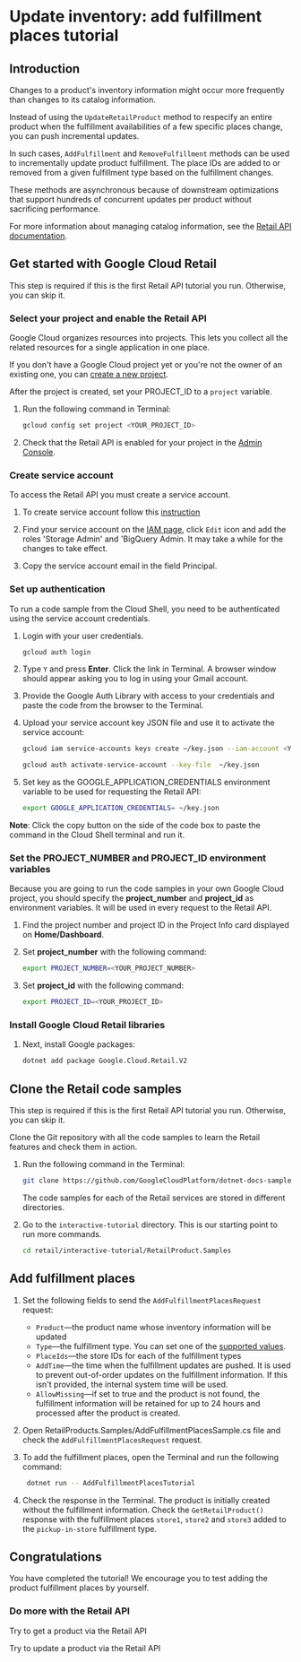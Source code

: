 ﻿<walkthrough-metadata>
  <!-- <meta name="title" content="" /> -->
  <!-- <meta name="description" content="" /> -->
  <meta name="component_id" content="593554" />
  <meta name="unlisted" content="true" />
</walkthrough-metadata>

# Update inventory: add fulfillment places tutorial

## Introduction

Changes to a product's inventory information might occur more frequently than changes to its catalog information.

Instead of using the `UpdateRetailProduct` method to respecify an entire product when the fulfillment availabilities of a few specific places change, you can push incremental updates.

In such cases, `AddFulfillment` and `RemoveFulfillment` methods can be used to incrementally update product fulfillment. The place IDs are added to or removed from a given fulfillment type based on the fulfillment changes.

These methods are asynchronous because of downstream optimizations that support hundreds of concurrent updates per product without sacrificing performance.

For more information about managing catalog information, see the [Retail API documentation](https://cloud.google.com/retail/docs/inventory-updates#inventory-update-methods).

<walkthrough-tutorial-duration duration="5"></walkthrough-tutorial-duration>

## Get started with Google Cloud Retail

This step is required if this is the first Retail API tutorial you run.
Otherwise, you can skip it.

### Select your project and enable the Retail API

Google Cloud organizes resources into projects. This lets you
collect all the related resources for a single application in one place.

If you don't have a Google Cloud project yet or you're not the owner of an existing one, you can
[create a new project](https://console.cloud.google.com/projectcreate).

After the project is created, set your PROJECT_ID to a ```project``` variable.
1. Run the following command in Terminal:
    ```bash
    gcloud config set project <YOUR_PROJECT_ID>
    ```

1. Check that the Retail API is enabled for your project in the [Admin Console](https://console.cloud.google.com/ai/retail/).

### Create service account

To access the Retail API you must create a service account.

1. To create service account follow this [instruction](https://cloud.google.com/retail/docs/setting-up#service-account)

1. Find your service account on the [IAM page](https://console.cloud.google.com/iam-admin/iam),
   click `Edit` icon and add the roles 'Storage Admin' and 'BigQuery Admin. It may take a while for the changes to take effect.

1. Copy the service account email in the field Principal.

### Set up authentication

To run a code sample from the Cloud Shell, you need to be authenticated using the service account credentials.

1. Login with your user credentials.
    ```bash
    gcloud auth login
    ```

1. Type `Y` and press **Enter**. Click the link in Terminal. A browser window should appear asking you to log in using your Gmail account.

1. Provide the Google Auth Library with access to your credentials and paste the code from the browser to the Terminal.

1. Upload your service account key JSON file and use it to activate the service account:

    ```bash
    gcloud iam service-accounts keys create ~/key.json --iam-account <YOUR_SERVICE_ACCOUNT_EMAIL>
    ```

    ```bash
    gcloud auth activate-service-account --key-file  ~/key.json
    ```

1. Set key as the GOOGLE_APPLICATION_CREDENTIALS environment variable to be used for requesting the Retail API:
    ```bash
    export GOOGLE_APPLICATION_CREDENTIALS= ~/key.json
    ```

**Note**: Click the copy button on the side of the code box to paste the command in the Cloud Shell terminal and run it.


### Set the PROJECT_NUMBER and PROJECT_ID environment variables

Because you are going to run the code samples in your own Google Cloud project, you should specify the **project_number** and **project_id** as environment variables. It will be used in every request to the Retail API.

1. Find the project number and project ID in the Project Info card displayed on **Home/Dashboard**.

1. Set **project_number** with the following command:
    ```bash
    export PROJECT_NUMBER=<YOUR_PROJECT_NUMBER>
    ```
1. Set **project_id** with the following command:
    ```bash
    export PROJECT_ID=<YOUR_PROJECT_ID>
    ```

### Install Google Cloud Retail libraries

1. Next, install Google packages:
    ```bash
    dotnet add package Google.Cloud.Retail.V2
    ```

## Clone the Retail code samples

This step is required if this is the first Retail API tutorial you run.
Otherwise, you can skip it.

Clone the Git repository with all the code samples to learn the Retail features and check them in action.

1. Run the following command in the Terminal:
    ```bash
    git clone https://github.com/GoogleCloudPlatform/dotnet-docs-samples.git 
    ```

    The code samples for each of the Retail services are stored in different directories.

1. Go to the ```interactive-tutorial``` directory. This is our starting point to run more commands.
    ```bash
    cd retail/interactive-tutorial/RetailProduct.Samples
    ```

## Add fulfillment places

1. Set the following fields to send the `AddFulfillmentPlacesRequest` request:
    - `Product`—the product name whose inventory information will be updated
    - `Type`—the fulfillment type. You can set one of the [supported values](https://cloud.google.com/retail/docs/reference/rpc/google.cloud.retail.v2#addfulfillmentplacesrequest).
    - `PlaceIds`—the store IDs for each of the fulfillment types
    - `AddTime`—the time when the fulfillment updates are pushed. It is used to prevent out-of-order updates on the fulfillment information. If this isn't provided, the internal system time will be used.
    - `AllowMissing`—if set to true and the product is not found, the fulfillment information will be retained for up to 24 hours and processed after the product is created.

1. Open <walkthrough-editor-select-regex filePath="cloudshell_open/interactive-tutorial/RetailProducts.Samples/AddFulfillmentPlacesSample.cs" regex="# add fulfillment request">RetailProducts.Samples/AddFulfillmentPlacesSample.cs</walkthrough-editor-select-regex> file and check the `AddFulfillmentPlacesRequest` request.

1. To add the fulfillment places, open the Terminal and run the following command:
    ```bash
     dotnet run -- AddFulfillmentPlacesTutorial
    ```

1. Check the response in the Terminal. The product is initially created without the fulfillment information. Check the `GetRetailProduct()` response with the fulfillment places `store1`, `store2` and `store3` added to the `pickup-in-store` fulfillment type.

## Congratulations

<walkthrough-conclusion-trophy></walkthrough-conclusion-trophy>

You have completed the tutorial! We encourage you to test adding the product fulfillment places by yourself.

<walkthrough-inline-feedback></walkthrough-inline-feedback>

### Do more with the Retail API

<walkthrough-tutorial-card id="retail__retail_api_v2_set_invenory_dotnet" icon="LOGO_DOTNET" title="Set inventory tutorial" keepPrevious=true>
Try to get a product via the Retail API</walkthrough-tutorial-card> 

<walkthrough-tutorial-card id="retail__retail_api_v2_remove_fulfillment_places_dotnet" icon="LOGO_DOTNET" title="Removee fulfillment tutorial" keepPrevious=true>Try to update a product via the Retail API</walkthrough-tutorial-card>
